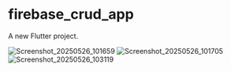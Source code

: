 # firebase_crud_app

A new Flutter project.

![Screenshot_20250526_101659](https://github.com/user-attachments/assets/ccc081dd-3cde-4287-b4ef-ef3ad85ed55f)  ![Screenshot_20250526_101705](https://github.com/user-attachments/assets/eb4aa30b-d2b2-4fa4-a9c3-36940a61a899)   ![Screenshot_20250526_103119](https://github.com/user-attachments/assets/1da09cb7-3bba-4079-8b9b-3fe341dab992)



